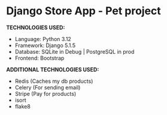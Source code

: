 # Django Store App - Pet project


**TECHNOLOGIES USED:**

- Language: Python 3.12
- Framework: Django 5.1.5
- Database: SQLite in Debug | PostgreSQL in prod
- Frontend: Bootstrap

  
**ADDITIONAL TECHNOLOGIES USED:**

- Redis (Caches my db products)
- Celery (For sending email)
- Stripe (Pay for products)
- isort
- flake8
